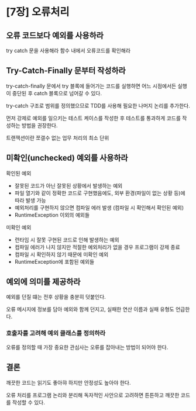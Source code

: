 # [7장] 오류처리

## 오류 코드보다 예외를 사용하라

try catch 문을 사용해라 함수 내에서 오류코드를 확인해라

## Try-Catch-Finally 문부터 작성하라

try-catch-finally 문에서 try 블록에 들어가는 코드를 실행하면 어느 시점에서든 실행이 중단된 후 catch 블록으로 넘어갈 수 있다.

try-catch 구조로 범위를 정의했으므로 TDD를 사용해 필요한 나머지 논리를 추가한다.

먼저 강제로 예외를 일으키는 테스트 케이스를 작성한 후 테스트를 통과하게 코드를 작성하는 방법을 권장한다.

트랜잭션이란 쪼갤수 없는 업무 처리의 최소 단위

## 미확인(unchecked) 예외를 사용하라

확인된 예외

- 잘못된 코드가 아닌 잘못된 상황에서 발생하는 예외
- 파일 열기와 같이 정확한 코드로 구현했음에도, 외부 환경(파일이 없는 상황 등)에 따라 발생 가능
- 예외처리를 구현하지 않으면 컴파일 에러 발생 (컴파일 시 확인해서 확인된 예외)
- RuntimeException 이외의 예외들

미확인 예외

- 런타임 시 잘못 구현된 코드로 인해 발생하는 예외
- 컴파일 에러가 나지 않지만 적절한 예외처리가 없을 경우 프로그램이 강제 종료
- 컴파일 시 확인하지 않기 때문에 미확인 예외
- RuntimeException에 포함된 예외들

## 예외에 의미를 제공하라

예외를 던질 떄는 전후 상황을 충분히 덧붙인다.

오류 메시지에 정보를 담아 예외와 함께 던지고, 실패한 연산 이름과 실패 유형도 언급한다.

### 호출자를 고려해 예외 클래스를 정의하라

오류를 정의할 때 가장 중요한 관심사는 오류를 잡아내는 방법이 되어야 한다.

## 결론

깨끗한 코드는 읽기도 좋아햐 하지만 안정성도 높아야 한다.

오류 처리를 프로그램 논리와 분리해 독자적인 사안으로 고려하면 튼튼하고 깨끗한 코드를 작성할 수 있다.

